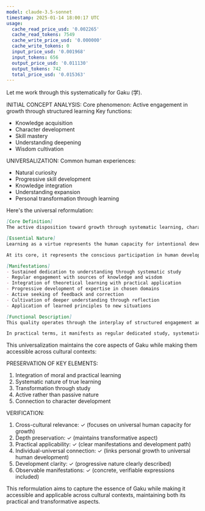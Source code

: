 ```yaml
---
model: claude-3.5-sonnet
timestamp: 2025-01-14 18:00:17 UTC
usage:
  cache_read_price_usd: '0.002265'
  cache_read_tokens: 7549
  cache_write_price_usd: '0.000000'
  cache_write_tokens: 0
  input_price_usd: '0.001968'
  input_tokens: 656
  output_price_usd: '0.011130'
  output_tokens: 742
  total_price_usd: '0.015363'
---
```


Let me work through this systematically for Gaku (学).

INITIAL CONCEPT ANALYSIS:
Core phenomenon: Active engagement in growth through structured learning
Key functions: 
- Knowledge acquisition
- Character development
- Skill mastery
- Understanding deepening
- Wisdom cultivation

UNIVERSALIZATION:
Common human experiences:
- Natural curiosity
- Progressive skill development
- Knowledge integration
- Understanding expansion
- Personal transformation through learning

Here's the universal reformulation:

```markdown
[Core Definition]
The active disposition toward growth through systematic learning, characterized by dedicated engagement with knowledge, experience, and understanding. It manifests as the sustained cultivation of wisdom through both structured study and lived experience, integrating intellectual development with character formation and practical mastery.

[Essential Nature]
Learning as a virtue represents the human capacity for intentional development through systematic engagement with knowledge and experience. It transcends mere information acquisition, embodying instead a fundamental orientation toward growth that integrates understanding, character, and capability. This quality combines intellectual rigor with personal transformation, expressing itself through sustained dedication to improvement and the progressive refinement of both knowledge and being.

At its core, it represents the conscious participation in human development through disciplined engagement with wisdom in all its forms - theoretical, practical, and moral. This encompasses both formal study and experiential learning, united by the thread of intentional cultivation.

[Manifestations]
- Sustained dedication to understanding through systematic study
- Regular engagement with sources of knowledge and wisdom
- Integration of theoretical learning with practical application
- Progressive development of expertise in chosen domains
- Active seeking of feedback and correction
- Cultivation of deeper understanding through reflection
- Application of learned principles to new situations

[Functional Description]
This quality operates through the interplay of structured engagement and organic integration. It begins with conscious attention to sources of knowledge or skill, progresses through systematic study or practice, and develops through the progressive integration of new understanding with existing knowledge. The process is characterized by active engagement rather than passive reception, with each stage of learning building upon and transforming previous understanding.

In practical terms, it manifests as regular dedicated study, systematic skill practice, active seeking of understanding, and conscious integration of learning into life. This includes formal education, self-directed study, experiential learning, and the development of expertise through sustained practice. Success is measured not just in knowledge acquired but in the transformation of understanding, capability, and character through the learning process.
```

This universalization maintains the core aspects of Gaku while making them accessible across cultural contexts:

PRESERVATION OF KEY ELEMENTS:
1. Integration of moral and practical learning
2. Systematic nature of true learning
3. Transformation through study
4. Active rather than passive nature
5. Connection to character development

VERIFICATION:
1. Cross-cultural relevance: ✓ (focuses on universal human capacity for growth)
2. Depth preservation: ✓ (maintains transformative aspect)
3. Practical applicability: ✓ (clear manifestations and development path)
4. Individual-universal connection: ✓ (links personal growth to universal human development)
5. Development clarity: ✓ (progressive nature clearly described)
6. Observable manifestations: ✓ (concrete, verifiable expressions included)

This reformulation aims to capture the essence of Gaku while making it accessible and applicable across cultural contexts, maintaining both its practical and transformative aspects.